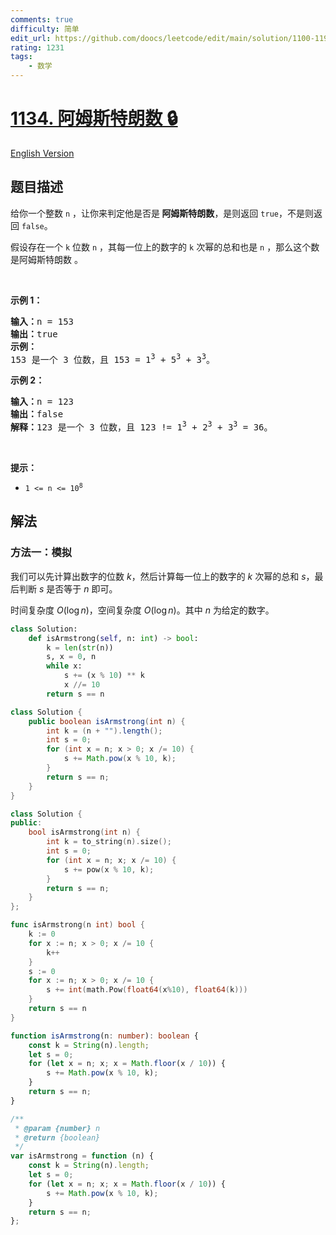 ```yaml
---
comments: true
difficulty: 简单
edit_url: https://github.com/doocs/leetcode/edit/main/solution/1100-1199/1134.Armstrong%20Number/README.md
rating: 1231
tags:
    - 数学
---
```


# [1134. 阿姆斯特朗数 🔒](https://leetcode.cn/problems/armstrong-number)

[English Version](/solution/1100-1199/1134.Armstrong%20Number/README_EN.md)

## 题目描述

<!-- 这里写题目描述 -->

<p>给你一个整数 <code>n</code>&nbsp;，让你来判定他是否是<strong>&nbsp;</strong><strong>阿姆斯特朗数</strong>，是则返回 <code>true</code>，不是则返回 <code>false</code>。</p>

<p>假设存在一个 <code>k</code> 位数 <code>n</code>&nbsp;，其每一位上的数字的 <code>k</code> 次幂的总和也是 <code>n</code>&nbsp;，那么这个数是阿姆斯特朗数 。</p>

<p>&nbsp;</p>

<p><strong>示例 1：</strong></p>

<pre>
<strong>输入：</strong>n = 153
<strong>输出：</strong>true
<strong>示例： </strong>
153 是一个 3 位数，且 153 = 1<sup>3</sup> + 5<sup>3</sup> + 3<sup>3</sup>。
</pre>

<p><strong>示例 2：</strong></p>

<pre>
<strong>输入：</strong>n = 123
<strong>输出：</strong>false
<strong>解释：</strong>123 是一个 3 位数，且 123 != 1<sup>3</sup> + 2<sup>3</sup> + 3<sup>3</sup> = 36。
</pre>

<p>&nbsp;</p>

<p><strong>提示：</strong></p>

<ul>
	<li><code>1 &lt;= n &lt;= 10<sup>8</sup></code></li>
</ul>

## 解法

### 方法一：模拟

我们可以先计算出数字的位数 $k$，然后计算每一位上的数字的 $k$ 次幂的总和 $s$，最后判断 $s$ 是否等于 $n$ 即可。

时间复杂度 $O(\log n)$，空间复杂度 $O(\log n)$。其中 $n$ 为给定的数字。

<!-- tabs:start -->

```python
class Solution:
    def isArmstrong(self, n: int) -> bool:
        k = len(str(n))
        s, x = 0, n
        while x:
            s += (x % 10) ** k
            x //= 10
        return s == n
```

```java
class Solution {
    public boolean isArmstrong(int n) {
        int k = (n + "").length();
        int s = 0;
        for (int x = n; x > 0; x /= 10) {
            s += Math.pow(x % 10, k);
        }
        return s == n;
    }
}
```

```cpp
class Solution {
public:
    bool isArmstrong(int n) {
        int k = to_string(n).size();
        int s = 0;
        for (int x = n; x; x /= 10) {
            s += pow(x % 10, k);
        }
        return s == n;
    }
};
```

```go
func isArmstrong(n int) bool {
	k := 0
	for x := n; x > 0; x /= 10 {
		k++
	}
	s := 0
	for x := n; x > 0; x /= 10 {
		s += int(math.Pow(float64(x%10), float64(k)))
	}
	return s == n
}
```

```ts
function isArmstrong(n: number): boolean {
    const k = String(n).length;
    let s = 0;
    for (let x = n; x; x = Math.floor(x / 10)) {
        s += Math.pow(x % 10, k);
    }
    return s == n;
}
```

```js
/**
 * @param {number} n
 * @return {boolean}
 */
var isArmstrong = function (n) {
    const k = String(n).length;
    let s = 0;
    for (let x = n; x; x = Math.floor(x / 10)) {
        s += Math.pow(x % 10, k);
    }
    return s == n;
};
```

<!-- tabs:end -->

<!-- end -->
